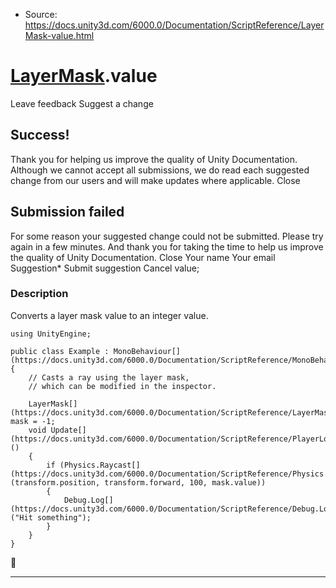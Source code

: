 * Source: https://docs.unity3d.com/6000.0/Documentation/ScriptReference/LayerMask-value.html

#  [LayerMask](https://docs.unity3d.com/6000.0/Documentation/ScriptReference/LayerMask.html).value
Leave feedback
Suggest a change
## Success!
Thank you for helping us improve the quality of Unity Documentation. Although we cannot accept all submissions, we do read each suggested change from our users and will make updates where applicable.
Close
## Submission failed
For some reason your suggested change could not be submitted. Please <a>try again</a> in a few minutes. And thank you for taking the time to help us improve the quality of Unity Documentation.
Close
Your name Your email Suggestion* Submit suggestion
Cancel
value; 
### Description
Converts a layer mask value to an integer value.
```
using UnityEngine;  
  
public class Example : MonoBehaviour[](https://docs.unity3d.com/6000.0/Documentation/ScriptReference/MonoBehaviour.html)
{
    // Casts a ray using the layer mask,
    // which can be modified in the inspector.  
  
    LayerMask[](https://docs.unity3d.com/6000.0/Documentation/ScriptReference/LayerMask.html) mask = -1;
    void Update[](https://docs.unity3d.com/6000.0/Documentation/ScriptReference/PlayerLoop.Update.html)()
    {
        if (Physics.Raycast[](https://docs.unity3d.com/6000.0/Documentation/ScriptReference/Physics.Raycast.html)(transform.position, transform.forward, 100, mask.value))
        {
            Debug.Log[](https://docs.unity3d.com/6000.0/Documentation/ScriptReference/Debug.Log.html)("Hit something");
        }
    }
}

```

* * *
